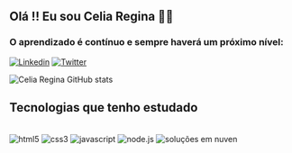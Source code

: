 
## Olá !! Eu sou Celia Regina 🖖🏿
### O aprendizado é contínuo e sempre haverá um próximo nível:


[![Linkedin](https://img.shields.io/badge/LinkedIn-0077B5?style=for-the-badge&logo=linkedin&logoColor=white)](https://www.linkedin.com/in/celiarrodrigues)
[![Twitter](https://img.shields.io/badge/Twitter-1DA1F2?style=for-the-badge&logo=twitter&logoColor=white)](https://https://twitter.com/celiarrodrigues)



![Celia Regina GitHub stats](https://github-readme-stats.vercel.app/api?username=celiareginar&show_icons=true&theme=dracula)


## Tecnologias que tenho estudado

<div style="display: inline_block"><br/>
    <img aling='center' alt='html5' src='https://img.shields.io/badge/HTML-239120?style=for-the-badge&logo=html5&logoColor=white'>
    <img aling='center' alt='css3' src='https://img.shields.io/badge/CSS-239120?&style=for-the-badge&logo=css3&logoColor=white'>
    <img aling='center' alt='javascript' src='https://img.shields.io/badge/JavaScript-F7DF1E?style=for-the-badge&logo=javascript&logoColor=black'>
    <img aling='center' alt='node.js' src='https://img.shields.io/badge/Node.js-43853D?style=for-the-badge&logo=node.js&logoColor=white'>
    <img aling='center' alt='soluções em nuven' src='https://img.shields.io/badge/Amazon_AWS-232F3E?style=for-the-badge&logo=amazon-aws&logoColor=white'>

</div><br/>
